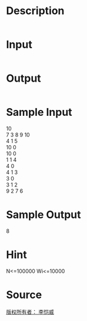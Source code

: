 
# Description

<div class="content"><p><img border="0" alt="" src="/source/bzoj/2031/img/aHR0cHM6Ly9seWRzeS5jb20vSnVkZ2VPbmxpbmUvaW1hZ2VzLzIwMzFfMS5qcGc=.jpg"/></p></div>

# Input

<div class="content"><p><img border="0" alt="" src="/source/bzoj/2031/img/aHR0cHM6Ly9seWRzeS5jb20vSnVkZ2VPbmxpbmUvaW1hZ2VzLzIwMzFfMi5qcGc=.jpg"/></p></div>

# Output

<div class="content"><p><img border="0" alt="" src="/source/bzoj/2031/img/aHR0cHM6Ly9seWRzeS5jb20vSnVkZ2VPbmxpbmUvaW1hZ2VzLzIwMzFfMy5qcGc=.jpg"/></p></div>

# Sample Input

<div class="content"><span class="sampledata">10<br/>
7 3 8 9 10<br/>
4 1 5<br/>
10 0<br/>
10 0<br/>
1 1 4<br/>
4 0<br/>
4 1 3<br/>
3 0<br/>
3 1 2<br/>
9 2 7 6<br/>
</span></div>

# Sample Output

<div class="content"><span class="sampledata">8</span></div>

# Hint

<div class="content"><p></p><p>N&lt;=100000 Wi&lt;=10000</p><p></p></div>

# Source

<div class="content"><p><a href="problemset.php?search=版权所有者： 李恺威">版权所有者： 李恺威</a></p></div>

